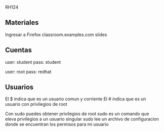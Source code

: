 RH124

Materiales
-------------------------
Ingresar a Firefox
classroom.examples.com
<content>slides

Cuentas
-------------------------
user: student
pass: student

user: root
pass: redhat

Usuarios
-------------------------
El $ indica que es un usuario comun y corriente
El # indica que es un usuario con privilegios de root

Con sudo puedes obtener privilegios de root
sudo es un comando que eleva privilegios a un usuario singular
sudo lee un archivo de configuracion donde se encuentran los permisos para mi usuario

